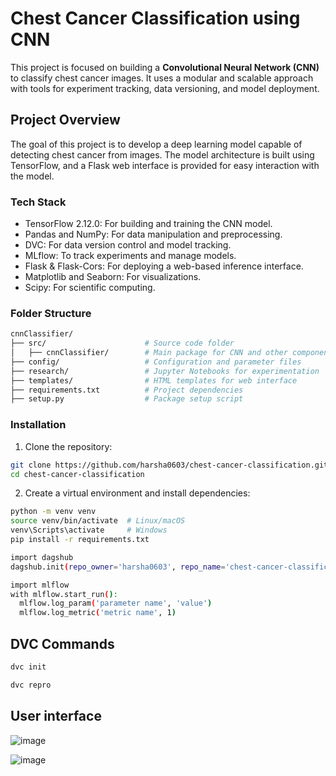 # Chest Cancer Classification using CNN

This project is focused on building a **Convolutional Neural Network (CNN)** to classify chest cancer images. It uses a modular and scalable approach with tools for experiment tracking, data versioning, and model deployment.

## Project Overview

The goal of this project is to develop a deep learning model capable of detecting chest cancer from images. The model architecture is built using TensorFlow, and a Flask web interface is provided for easy interaction with the model.

### Tech Stack

- TensorFlow 2.12.0: For building and training the CNN model.
- Pandas and NumPy: For data manipulation and preprocessing.
- DVC: For data version control and model tracking.
- MLflow: To track experiments and manage models.
- Flask & Flask-Cors: For deploying a web-based inference interface.
- Matplotlib and Seaborn: For visualizations.
- Scipy: For scientific computing.

### Folder Structure

``` bash
cnnClassifier/
├── src/                      # Source code folder
│   ├── cnnClassifier/        # Main package for CNN and other components
├── config/                   # Configuration and parameter files
├── research/                 # Jupyter Notebooks for experimentation
├── templates/                # HTML templates for web interface
├── requirements.txt          # Project dependencies
├── setup.py                  # Package setup script
```

### Installation
1. Clone the repository:
``` bash
git clone https://github.com/harsha0603/chest-cancer-classification.git
cd chest-cancer-classification
```
2. Create a virtual environment and install dependencies:
``` bash
python -m venv venv
source venv/bin/activate  # Linux/macOS
venv\Scripts\activate     # Windows
pip install -r requirements.txt
```


``` bash
import dagshub
dagshub.init(repo_owner='harsha0603', repo_name='chest-cancer-classification', mlflow=True)

import mlflow
with mlflow.start_run():
  mlflow.log_param('parameter name', 'value')
  mlflow.log_metric('metric name', 1)
``` 

## DVC Commands

``` bash 
dvc init
```
```bash
dvc repro
```

## User interface 
![image](https://github.com/user-attachments/assets/57f13415-9ac0-4407-8bfc-ef6596b8b397)



![image](https://github.com/user-attachments/assets/0f924305-ea54-427c-af66-e7a5669f2dcb)



